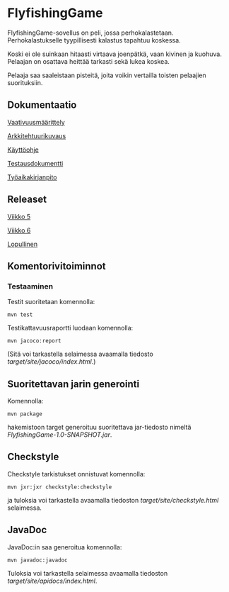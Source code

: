 # FlyfishingGame

FlyfishingGame-sovellus on peli, jossa perhokalastetaan. Perhokalastukselle tyypillisesti kalastus tapahtuu koskessa.

Koski ei ole suinkaan hitaasti virtaava joenpätkä, vaan kivinen ja kuohuva. Pelaajan on osattava heittää tarkasti sekä lukea koskea.

Pelaaja saa saaleistaan pisteitä, joita voikin vertailla toisten pelaajien suorituksiin.

## Dokumentaatio

[Vaativuusmäärittely](https://github.com/matiastamsi/ot-harjoitustyo/blob/master/dokumentaatio/vaatimusmaarittely.md)

[Arkkitehtuurikuvaus](https://github.com/matiastamsi/ot-harjoitustyo/blob/master/dokumentaatio/arkkitehtuuri.md)

[Käyttöohje](https://github.com/matiastamsi/ot-harjoitustyo/blob/master/dokumentaatio/käyttöohje.md)

[Testausdokumentti](https://github.com/matiastamsi/ot-harjoitustyo/blob/master/dokumentaatio/testausdokumentti.md)

[Työaikakirjanpito](https://github.com/matiastamsi/ot-harjoitustyo/blob/master/dokumentaatio/tyoaikakirjanpito.md)

## Releaset

[Viikko 5](https://github.com/matiastamsi/ot-harjoitustyo/releases/tag/viikko5)

[Viikko 6](https://github.com/matiastamsi/ot-harjoitustyo/releases/tag/viikko6)

[Lopullinen](https://github.com/matiastamsi/ot-harjoitustyo/releases/tag/lopullinen_viikko7)

## Komentorivitoiminnot

### Testaaminen

Testit suoritetaan komennolla:

    mvn test
    
Testikattavuusraportti luodaan komennolla:

    mvn jacoco:report
          
(Sitä voi tarkastella selaimessa avaamalla tiedosto _target/site/jacoco/index.html_.)

## Suoritettavan jarin generointi

Komennolla: 

    mvn package
    
hakemistoon target generoituu suoritettava jar-tiedosto nimeltä _FlyfishingGame-1.0-SNAPSHOT.jar_.

## Checkstyle

Checkstyle tarkistukset onnistuvat komennolla:

    mvn jxr:jxr checkstyle:checkstyle
  
ja tuloksia voi tarkastella avaamalla tiedoston _target/site/checkstyle.html_ selaimessa.

## JavaDoc

JavaDoc:in saa generoitua komennolla:

    mvn javadoc:javadoc

Tuloksia voi tarkastella selaimessa avaamalla tiedoston _target/site/apidocs/index.html_.


